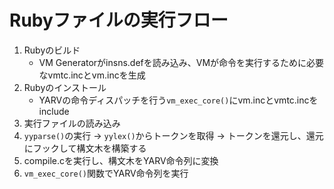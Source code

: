 # Rubyファイルの実行フロー
1. Rubyのビルド
    - VM Generatorがinsns.defを読み込み、VMが命令を実行するために必要なvmtc.incとvm.incを生成
2. Rubyのインストール
    - YARVの命令ディスパッチを行う`vm_exec_core()`にvm.incとvmtc.incをinclude
3. 実行ファイルの読み込み
4. `yyparse()`の実行 -> `yylex()`からトークンを取得 -> トークンを還元し、還元にフックして構文木を構築する
5. compile.cを実行し、構文木をYARV命令列に変換
6. `vm_exec_core()`関数でYARV命令列を実行
